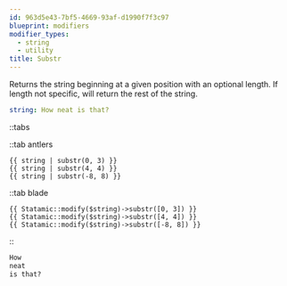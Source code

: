 ```yaml
---
id: 963d5e43-7bf5-4669-93af-d1990f7f3c97
blueprint: modifiers
modifier_types:
  - string
  - utility
title: Substr
---
```

Returns the string beginning at a given position with an optional length.
If length not specific, will return the rest of the string.

```yaml
string: How neat is that?
```

::tabs

::tab antlers
```antlers
{{ string | substr(0, 3) }}
{{ string | substr(4, 4) }}
{{ string | substr(-8, 8) }}

```
::tab blade
```blade
{{ Statamic::modify($string)->substr([0, 3]) }}
{{ Statamic::modify($string)->substr([4, 4]) }}
{{ Statamic::modify($string)->substr([-8, 8]) }}
```
::

```html
How
neat
is that?
```
